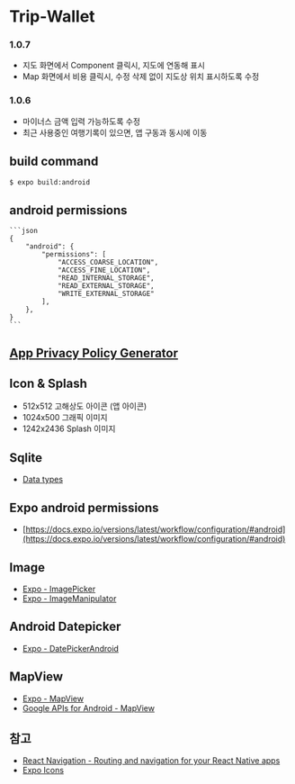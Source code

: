 # Trip-Wallet

### 1.0.7
- 지도 화면에서 Component 클릭시, 지도에 연동해 표시
- Map 화면에서 비용 클릭시, 수정 삭제 없이 지도상 위치 표시하도록 수정
### 1.0.6
- 마이너스 금액 입력 가능하도록 수정
- 최근 사용중인 여행기록이 있으면, 앱 구동과 동시에 이동

## build command
```bash
$ expo build:android 
```

## android permissions
    ```json
    {
        "android": {
            "permissions": [
                "ACCESS_COARSE_LOCATION",
                "ACCESS_FINE_LOCATION",
                "READ_INTERNAL_STORAGE",
                "READ_EXTERNAL_STORAGE",
                "WRITE_EXTERNAL_STORAGE"  
            ],
        },
    }
    ```

## [App Privacy Policy Generator](https://app-privacy-policy-generator.firebaseapp.com/#)

## Icon & Splash
- 512x512 고해상도 아이콘 (앱 아이콘)
- 1024x500 그래픽 이미지
- 1242x2436 Splash 이미지

## Sqlite
- [Data types](https://sqlite.org/datatype3.html)

## Expo android permissions
- [https://docs.expo.io/versions/latest/workflow/configuration/#android](https://docs.expo.io/versions/latest/workflow/configuration/#android)

## Image
- [Expo - ImagePicker](https://docs.expo.io/versions/v28.0.0/sdk/imagepicker/)
- [Expo - ImageManipulator](https://docs.expo.io/versions/v28.0.0/sdk/imagemanipulator/)

## Android Datepicker
- [Expo - DatePickerAndroid](https://docs.expo.io/versions/latest/react-native/datepickerandroid/#open)

## MapView
- [Expo - MapView](https://docs.expo.io/versions/latest/sdk/map-view/)
- [Google APIs for Android - MapView](https://developers.google.com/android/reference/com/google/android/gms/maps/MapView)

## 참고
- [React Navigation - Routing and navigation for your React Native apps](https://reactnavigation.org/)
- [Expo Icons](https://expo.github.io/vector-icons/)